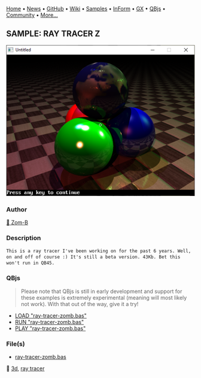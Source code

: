 [Home](https://qb64.com) • [News](../../news.md) • [GitHub](https://github.com/QB64Official/qb64) • [Wiki](wiki.md) • [Samples](../../samples.md) • [InForm](../../inform.md) • [GX](../../gx.md) • [QBjs](../../qbjs.md) • [Community](../../community.md) • [More...](../../more.md)

## SAMPLE: RAY TRACER Z

![screenshot.png](img/screenshot.png)

### Author

[🐝 Zom-B](../zom-b.md) 

### Description

```text
This is a ray tracer I've been working on for the past 6 years. Well, on and off of course :) It's still a beta version. 43Kb. Bet this won't run in QB45.
```

### QBjs

> Please note that QBjs is still in early development and support for these examples is extremely experimental (meaning will most likely not work). With that out of the way, give it a try!

* [LOAD "ray-tracer-zomb.bas"](https://qbjs.org/index.html?src=https://qb64.com/samples/ray-tracer-z/src/ray-tracer-zomb.bas)
* [RUN "ray-tracer-zomb.bas"](https://qbjs.org/index.html?mode=auto&src=https://qb64.com/samples/ray-tracer-z/src/ray-tracer-zomb.bas)
* [PLAY "ray-tracer-zomb.bas"](https://qbjs.org/index.html?mode=play&src=https://qb64.com/samples/ray-tracer-z/src/ray-tracer-zomb.bas)

### File(s)

* [ray-tracer-zomb.bas](src/ray-tracer-zomb.bas)

🔗 [3d](../3d.md), [ray tracer](../ray-tracer.md)
